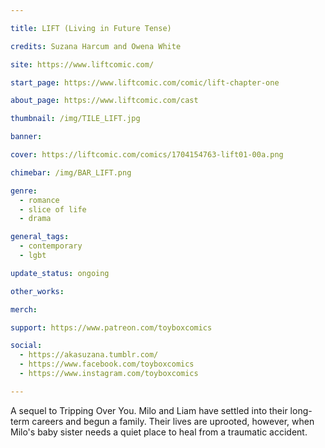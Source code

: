 ```yaml
---

title: LIFT (Living in Future Tense)

credits: Suzana Harcum and Owena White

site: https://www.liftcomic.com/

start_page: https://www.liftcomic.com/comic/lift-chapter-one

about_page: https://www.liftcomic.com/cast

thumbnail: /img/TILE_LIFT.jpg

banner:

cover: https://liftcomic.com/comics/1704154763-lift01-00a.png

chimebar: /img/BAR_LIFT.png

genre: 
  - romance
  - slice of life
  - drama

general_tags: 
  - contemporary 
  - lgbt

update_status: ongoing

other_works:

merch: 

support: https://www.patreon.com/toyboxcomics

social: 
  - https://akasuzana.tumblr.com/
  - https://www.facebook.com/toyboxcomics
  - https://www.instagram.com/toyboxcomics

---
```


A sequel to Tripping Over You. Milo and Liam have settled into their long-term careers and begun a family. Their lives are uprooted, however, when Milo's baby sister needs a quiet place to heal from a traumatic accident.